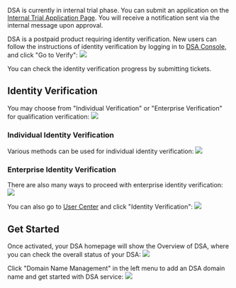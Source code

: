DSA is currently in internal trial phase. You can submit an application on the [Internal Trial Application Page](https://cloud.tencent.com/act/apply/dsa). You will receive a notification sent via the internal message upon approval.

DSA is a postpaid product requiring identity verification. New users can follow the instructions of identity verification by logging in to [DSA Console](https://console.cloud.tencent.com/dsa), and click "Go to Verify":
![](https://mc.qcloudimg.com/static/img/906a19baa8b72a6205a2a3f2a8aa16ce/image.png)

You can check the identity verification progress by submitting tickets.

## Identity Verification
You may choose from "Individual Verification" or "Enterprise Verification" for qualification verification:
![](https://mc.qcloudimg.com/static/img/5482b8336ed192b72d5ef18118d3d930/image.png)

### Individual Identity Verification
Various methods can be used for individual identity verification:
![](https://mc.qcloudimg.com/static/img/948333509a217fb2bf276e1529864752/image.png)

### Enterprise Identity Verification
There are also many ways to proceed with enterprise identity verification:
![](https://mc.qcloudimg.com/static/img/09dd9cbf5991b1bd48acdc720f1d4230/image.png)

You can also go to [User Center](https://console.cloud.tencent.com/developer) and click "Identity Verification":
![](https://mc.qcloudimg.com/static/img/436f8dfa6779b1e332e40b58b66a562b/image.png)


## Get Started
Once activated, your DSA homepage will show the Overview of DSA, where you can check the overall status of your DSA:
![](https://mc.qcloudimg.com/static/img/7163087dad7bc1db3fd1e47227f6598b/6.png)

Click "Domain Name Management" in the left menu to add an DSA domain name and get started with DSA service:
![](https://mc.qcloudimg.com/static/img/8f78c8ec349cbdbf018b54bf10256008/5.png)

